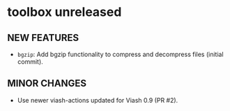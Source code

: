 # toolbox unreleased

## NEW FEATURES

* `bgzip`: Add bgzip functionality to compress and decompress files (initial commit).

## MINOR CHANGES

* Use newer viash-actions updated for Viash 0.9 (PR #2).
